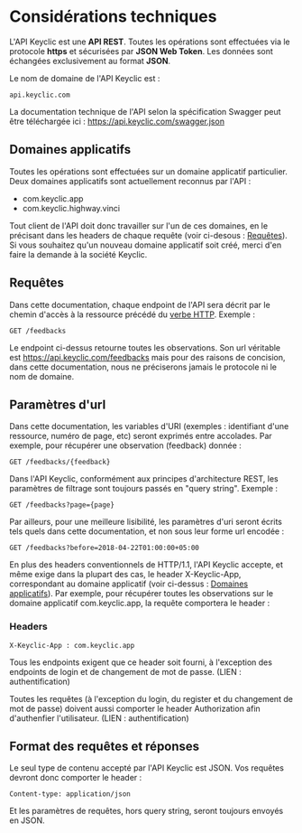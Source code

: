 # Considérations techniques

L'API Keyclic est une **API REST**. Toutes les opérations sont effectuées via le protocole **https** et sécurisées par **JSON Web Token**. Les données sont échangées exclusivement au format **JSON**.

Le nom de domaine de l'API Keyclic est :

```
api.keyclic.com
```

La documentation technique de l'API selon la spécification Swagger peut être téléchargée ici : https://api.keyclic.com/swagger.json

## Domaines applicatifs

Toutes les opérations sont effectuées sur un domaine applicatif particulier. Deux domaines applicatifs sont actuellement reconnus par l'API :

- com.keyclic.app
- com.keyclic.highway.vinci

Tout client de l'API doit donc travailler sur l'un de ces domaines, en le précisant dans les headers de chaque requête (voir ci-desous : [Requêtes](#requêtes)). Si vous souhaitez qu'un nouveau domaine applicatif soit créé, merci d'en faire la demande à la société Keyclic.

## Requêtes

Dans cette documentation, chaque endpoint de l'API sera décrit par le chemin d'accès à la ressource précédé du [verbe HTTP](https://tools.ietf.org/html/rfc7231#section-4.1). Exemple :

```
GET /feedbacks
```

Le endpoint ci-dessus retourne toutes les observations. Son url véritable est https://api.keyclic.com/feedbacks mais pour des raisons de concision, dans cette documentation, nous ne préciserons jamais le protocole ni le nom de domaine.

## Paramètres d'url

Dans cette documentation, les variables d'URI (exemples : identifiant d'une ressource, numéro de page, etc) seront exprimés entre accolades. Par exemple, pour récupérer une observation (feedback) donnée :

```
GET /feedbacks/{feedback}
```

Dans l'API Keyclic, conformément aux principes d'architecture REST, les paramètres de filtrage sont toujours passés en "query string". Exemple :

```
GET /feedbacks?page={page}
```

Par ailleurs, pour une meilleure lisibilité, les paramètres d'uri seront écrits tels quels dans cette documentation, et non sous leur forme url encodée :

```
GET /feedbacks?before=2018-04-22T01:00:00+05:00
```

En plus des headers conventionnels de HTTP/1.1, l'API Keyclic accepte, et même exige dans la plupart des cas, le header X-Keyclic-App, correspondant au domaine applicatif (voir ci-dessus : [Domaines applicatifs](#domaines-applicatifs)). Par exemple, pour récupérer toutes les observations sur le domaine applicatif com.keyclic.app, la requête comportera le header :

### Headers

```
X-Keyclic-App : com.keyclic.app
```

Tous les endpoints exigent que ce header soit fourni, à l'exception des endpoints de login et de changement de mot de passe. (LIEN : authentification)

Toutes les requêtes (à l'exception du login, du register et du changement de mot de passe) doivent aussi comporter le header Authorization afin d'authenfier l'utilisateur. (LIEN : authentification)

## Format des requêtes et réponses

Le seul type de contenu accepté par l'API Keyclic est JSON. Vos requêtes devront donc comporter le header :

```
Content-type: application/json
```

Et les paramètres de requêtes, hors query string, seront toujours envoyés en JSON.























